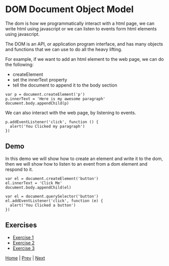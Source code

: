 # DOM Document Object Model

The dom is how we programmatically interact with a html page, we can write html using javascript or we can listen to events form html elements using javascript.

The DOM is an API, or application program interface, and has many objects and functions that we can use to do all the heavy lifting.

For example, if we want to add an html element to the web page, we can do the following:

- createElement
- set the innerText property
- tell the document to append it to the body section

```
var p = document.createElement('p')
p.innerText = 'Here is my awesome paragraph'
document.body.appendChild(p)
```

We can also interact with the web page, by listening to events.

```
p.addEventListener('click', function () {
  alert('You Clicked my paragraph')
})
```

## Demo

In this demo we will show how to create an element and write it to the dom, then we will show how to listen to an event from a dom element and respond to it.

```
var el = document.createElement('button')
el.innerText = 'Click Me'
document.body.appendChild(el)
```

```
var el = document.querySelector('button')
el.addEventListener('click', function (e) {
  alert('You Clicked a button')
})
```

## Exercises

- [Exercise 1](/dom/1)
- [Exercise 2](/dom/2)
- [Exercise 3](/dom/3)

[Home](/) | [Prev](/nested-functions) | [Next](/magic-eight-ball)
